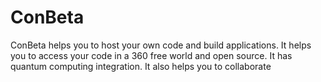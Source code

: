 # ConBeta
ConBeta helps you to host your own code and build applications. It helps you to access your code in a 360 free world and open source. It has quantum computing integration. It also helps you to collaborate
